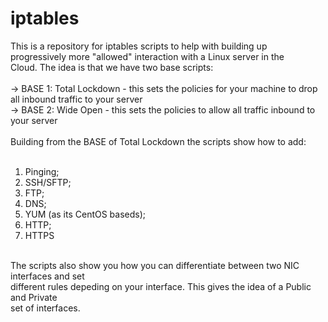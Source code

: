 # iptables
This is a repository for iptables scripts to help with building up</br>
progressively more "allowed" interaction with a Linux server in the</br>
Cloud. The idea is that we have two base scripts:</br>
</br>
-> BASE 1: Total Lockdown - this sets the policies for your machine to drop all inbound traffic to your server</br>
-> BASE 2: Wide Open - this sets the policies to allow all traffic inbound to your server</br>
</br>
Building from the BASE of Total Lockdown the scripts show how to add:</br>
</br>
1) Pinging;</br>
2) SSH/SFTP;</br>
3) FTP;</br>
4) DNS;</br>
5) YUM (as its CentOS baseds);</br>
6) HTTP;</br>
7) HTTPS</br>
</br>
The scripts also show you how you can differentiate between two NIC interfaces and set </br>
different rules depeding on your interface. This gives the idea of a Public and Private</br>
set of interfaces.</br>


